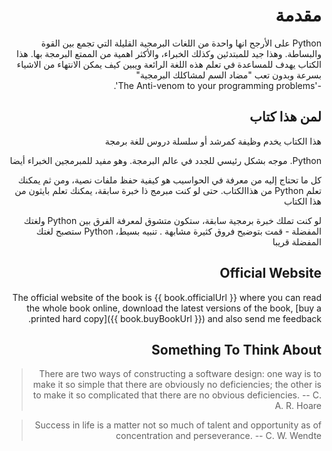 # <div dir="rtl">مقدمة</div>
<div dir="rtl"> 
Python على الأرجح انها واحدة من اللغات البرمجية القليلة التي تجمع بين القوة والبساطة. وهذا جيد للمبتدئين وكذلك الخبراء، والأكثر  اهمية من الممتع البرمجة بها. هذا الكتاب يهدف للمساعدة في تعلم هذه اللغة الرائعة ويبين كيف يمكن الانتهاء من الاشياء بسرعة وبدون تعب  "مضاد السم لمشاكلك البرمجية"
<br>
-'The Anti-venom to your programming problems'.

## <div dir="rtl">لمن هذا كتاب</div>
<div dir="rtl">
هذا الكتاب يخدم وظيفة كمرشد أو سلسلة دروس للغة برمجة<p> Python. موجه بشكل رئيسي للجدد في عالم البرمجة. وهو مفيد للمبرمجين الخبراء أيضا

<p>كل ما تحتاج إليه من معرفة في الحواسيب هو كيفية حفظ ملفات نصية، ومن ثم يمكنك تعلم Python من هذاالكتاب. حتى لو كنت مبرمج ذا خبرة سابقة، يمكنك تعلم بايثون من هذا الكتاب

<p>
لو كنت تملك خبرة برمجية سابقة، ستكون متشوق لمعرفة الفرق بين Python ولغتك المفضلة - قمت بتوضيح فروق كثيرة مشابهة . تنبيه بسيط، Python ستصبح لغتك المفضلة قريبا

<div>
  
## Official Website

The official website of the book is {{ book.officialUrl }} where you can read the whole book online, download the latest versions of the book, [buy a printed hard copy]({{ book.buyBookUrl }}) and also send me feedback.

## Something To Think About

> There are two ways of constructing a software design: one way is to make it so simple that there are obviously no deficiencies; the other is to make it so complicated that there are no obvious deficiencies. -- C. A. R. Hoare

<!-- -->

> Success in life is a matter not so much of talent and opportunity as of concentration and perseverance. -- C. W. Wendte
